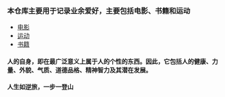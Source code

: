 ### 本仓库主要用于记录业余爱好，主要包括电影、书籍和运动



- [电影](https://github.com/hzchenxiaobin/Hobby/blob/main/%E7%94%B5%E5%BD%B1.md)
- [运动](https://github.com/hzchenxiaobin/Hobby/blob/main/%E8%BF%90%E5%8A%A8.md)
- [书籍](https://github.com/hzchenxiaobin/Hobby/blob/main/%E4%B9%A6%E7%B1%8D.md)



#### 人的自身，即在最广泛意义上属于人的个性的东西。因此，它包括人的健康、力量、外貌、气质、道德品格、精神智力及其潜在发展。



#### 人生如逆旅，一步一登山
